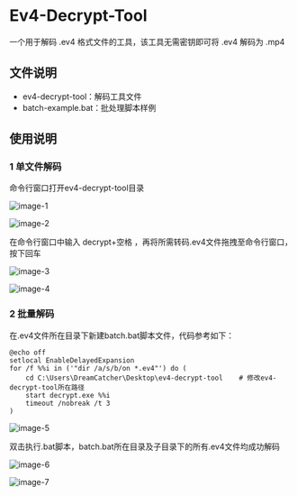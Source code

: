 # Ev4-Decrypt-Tool
一个用于解码 .ev4 格式文件的工具，该工具无需密钥即可将 .ev4 解码为 .mp4

## 文件说明

- ev4-decrypt-tool：解码工具文件
- batch-example.bat：批处理脚本样例

## 使用说明

### 1 单文件解码

命令行窗口打开ev4-decrypt-tool目录

![image-1](/images/image-1.png)

![image-2](/images/image-2.png)


在命令行窗口中输入 decrypt+空格 ，再将所需转码.ev4文件拖拽至命令行窗口，按下回车

![image-3](/images/image-3.png)

![image-4](/images/image-4.png)



### 2 批量解码

在.ev4文件所在目录下新建batch.bat脚本文件，代码参考如下：

```shell
@echo off
setlocal EnableDelayedExpansion
for /f %%i in ('"dir /a/s/b/on *.ev4"') do (
	cd C:\Users\DreamCatcher\Desktop\ev4-decrypt-tool    # 修改ev4-decrypt-tool所在路径
	start decrypt.exe %%i
	timeout /nobreak /t 3
)
```

![image-5](/images/image-5.png)


双击执行.bat脚本，batch.bat所在目录及子目录下的所有.ev4文件均成功解码

![image-6](/images/image-6.png)

![image-7](/images/image-7.png)
